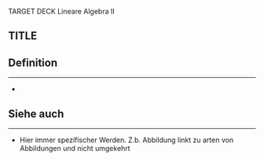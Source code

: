 
TARGET DECK
Lineare Algebra II

TITLE
--
## Definition
***
-
## Siehe auch
***
* Hier immer spezifischer Werden. Z.b. Abbildung linkt zu arten von Abbildungen und nicht umgekehrt
